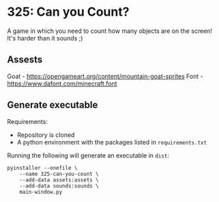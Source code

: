 # 325: Can you Count?

A game in which you need to count how many objects are on the screen! It's harder than it sounds ;)

## Assests

Goat - https://opengameart.org/content/mountain-goat-sprites
Font - https://www.dafont.com/minecraft.font

## Generate executable

Requirements:
- Repository is cloned
- A python environment with the packages listed in `requirements.txt`

Running the following will generate an executable in `dist`:
```
pyinstaller --onefile \
    --name 325-can-you-count \
    --add-data assets:assets \
    --add-data sounds:sounds \
    main-window.py
```
